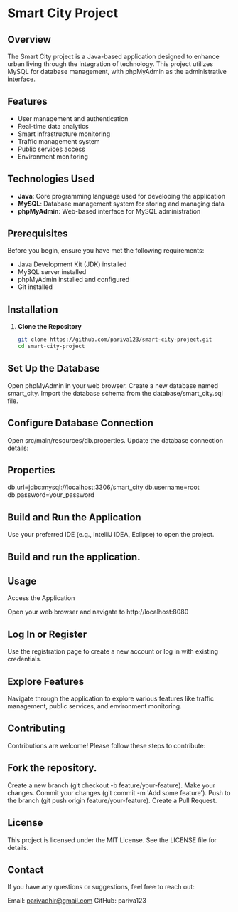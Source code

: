 # Smart City Project

## Overview
The Smart City project is a Java-based application designed to enhance urban living through the integration of technology. This project utilizes MySQL for database management, with phpMyAdmin as the administrative interface.

## Features
- User management and authentication
- Real-time data analytics
- Smart infrastructure monitoring
- Traffic management system
- Public services access
- Environment monitoring

## Technologies Used
- **Java**: Core programming language used for developing the application
- **MySQL**: Database management system for storing and managing data
- **phpMyAdmin**: Web-based interface for MySQL administration

## Prerequisites
Before you begin, ensure you have met the following requirements:
- Java Development Kit (JDK) installed
- MySQL server installed
- phpMyAdmin installed and configured
- Git installed

## Installation
1. **Clone the Repository**
   ```sh
   git clone https://github.com/pariva123/smart-city-project.git
   cd smart-city-project

## Set Up the Database

Open phpMyAdmin in your web browser.
Create a new database named smart_city.
Import the database schema from the database/smart_city.sql file.

## Configure Database Connection

Open src/main/resources/db.properties.
Update the database connection details:

## Properties
db.url=jdbc:mysql://localhost:3306/smart_city
db.username=root
db.password=your_password

## Build and Run the Application

Use your preferred IDE (e.g., IntelliJ IDEA, Eclipse) to open the project.

## Build and run the application.

## Usage
Access the Application

Open your web browser and navigate to http://localhost:8080

## Log In or Register

Use the registration page to create a new account or log in with existing credentials.

## Explore Features

Navigate through the application to explore various features like traffic management, public services, and environment monitoring.

## Contributing
Contributions are welcome! Please follow these steps to contribute:

## Fork the repository.
Create a new branch (git checkout -b feature/your-feature).
Make your changes.
Commit your changes (git commit -m 'Add some feature').
Push to the branch (git push origin feature/your-feature).
Create a Pull Request.

## License
This project is licensed under the MIT License. See the LICENSE file for details.

## Contact
If you have any questions or suggestions, feel free to reach out:

Email: parivadhir@gmail.com
GitHub: pariva123

